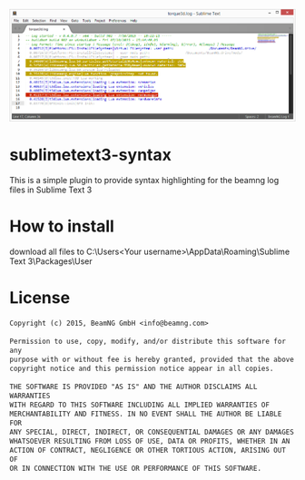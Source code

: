 ![](https://raw.githubusercontent.com/BeamNG/sublimetext3-syntax/master/preview.png)

# sublimetext3-syntax
This is a simple plugin to provide syntax highlighting for the beamng log files in Sublime Text 3

# How to install
download all files to C:\Users\<Your username>\AppData\Roaming\Sublime Text 3\Packages\User

# License

~~~
Copyright (c) 2015, BeamNG GmbH <info@beamng.com>

Permission to use, copy, modify, and/or distribute this software for any
purpose with or without fee is hereby granted, provided that the above
copyright notice and this permission notice appear in all copies.

THE SOFTWARE IS PROVIDED "AS IS" AND THE AUTHOR DISCLAIMS ALL WARRANTIES
WITH REGARD TO THIS SOFTWARE INCLUDING ALL IMPLIED WARRANTIES OF
MERCHANTABILITY AND FITNESS. IN NO EVENT SHALL THE AUTHOR BE LIABLE FOR
ANY SPECIAL, DIRECT, INDIRECT, OR CONSEQUENTIAL DAMAGES OR ANY DAMAGES
WHATSOEVER RESULTING FROM LOSS OF USE, DATA OR PROFITS, WHETHER IN AN
ACTION OF CONTRACT, NEGLIGENCE OR OTHER TORTIOUS ACTION, ARISING OUT OF
OR IN CONNECTION WITH THE USE OR PERFORMANCE OF THIS SOFTWARE.
~~~
